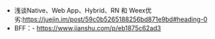 - 浅谈Native、Web App、Hybrid、RN 和 Weex优劣:https://juejin.im/post/59c0b5265188256bd871e9bd#heading-0
- BFF：- https://www.jianshu.com/p/eb1875c62ad3